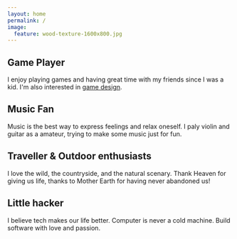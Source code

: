 ```yaml
---
layout: home
permalink: /
image:
  feature: wood-texture-1600x800.jpg
---
```


<div class="tiles">

<div class="tile">
  <h2 class="post-title">Game Player</h2>
  <p class="post-excerpt">I enjoy playing games and having great time with my friends since I was a kid. I'm also interested in <a class="post-title" href="/games">game design</a>.</p>
</div><!-- /.tile -->

<div class="tile">
  <h2 class="post-title">Music Fan</h2>
  <p class="post-excerpt">Music is the best way to express feelings and relax oneself. I paly violin and guitar as a amateur, trying to make some music just for fun.</p>
</div><!-- /.tile -->

<div class="tile">
  <h2 class="post-title">Traveller & Outdoor enthusiasts</h2>
  <p class="post-excerpt">I love the wild, the countryside, and the natural scenary. Thank Heaven for giving us life, thanks to Mother Earth for having never abandoned us!</p>
</div><!-- /.tile -->

<div class="tile">
  <h2 class="post-title">Little hacker</h2>
  <p class="post-excerpt">I believe tech makes our life better. Computer is never a cold machine. Build software with love and passion. </p>
</div><!-- /.tile -->

</div><!-- /.tiles -->
